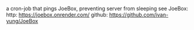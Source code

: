 a cron-job that pings JoeBox, preventing server from sleeping
see JoeBox:
http: https://joebox.onrender.com/
github: https://github.com/ivan-yung/JoeBox
